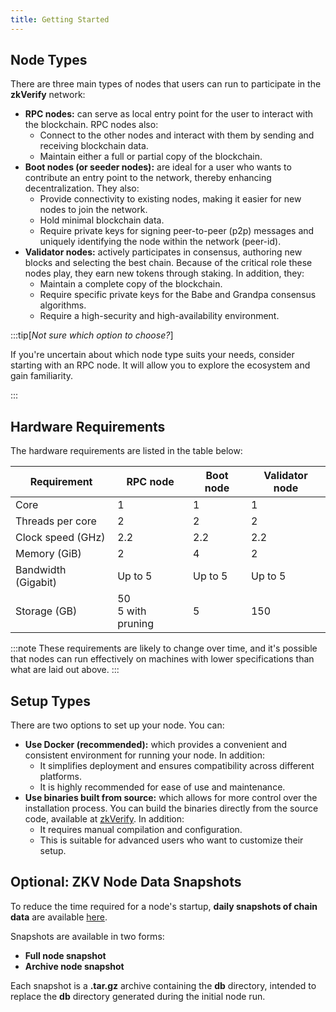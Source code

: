 ```yaml
---
title: Getting Started
---
```


## Node Types

There are three main types of nodes that users can run to participate in the **zkVerify** network:

- **RPC nodes:** can serve as local entry point for the user to interact with the blockchain.  RPC nodes also:
  - Connect to the other nodes and interact with them by sending and receiving blockchain data.
  - Maintain either a full or partial copy of the blockchain.
- **Boot nodes (or seeder nodes):** are ideal for a user who wants to contribute an entry point to the network, thereby enhancing decentralization.  They also:
  - Provide connectivity to existing nodes, making it easier for new nodes to join the network.
  - Hold minimal blockchain data.
  - Require private keys for signing peer-to-peer (p2p) messages and uniquely identifying the node within the network (peer-id).
- **Validator nodes:** actively participates in consensus, authoring new blocks and selecting the best chain.  Because of the critical role these nodes play, they earn new tokens through staking. In addition, they:
  - Maintain a complete copy of the blockchain.
  - Require specific private keys for the Babe and Grandpa consensus algorithms.
  - Require a high-security and high-availability environment.

:::tip[*Not sure which option to choose?*]

If you're uncertain about which node type suits your needs, consider starting with an RPC node. It will allow you to explore the ecosystem and gain familiarity.

:::

## Hardware Requirements

The hardware requirements are listed in the table below:

| Requirement         | RPC node              | Boot node | Validator node |
| ------------------- | --------------------- | --------- | -------------- |
| Core                | 1                     | 1         | 1              |
| Threads per core    | 2                     | 2         | 2              |
| Clock speed (GHz)   | 2.2                   | 2.2       | 2.2            |
| Memory (GiB)        | 2                     | 4         | 2              |
| Bandwidth (Gigabit) | Up to 5               | Up to 5   | Up to 5        |
| Storage (GB)        | 50<br/>5 with pruning | 5         | 150            |

:::note
These requirements are likely to change over time, and it's possible that nodes can run effectively on machines with lower specifications than what are laid out above.
:::

## Setup Types

There are two options to set up your node.  You can:

- **Use Docker (recommended):** which provides a convenient and consistent environment for running your node.  In addition:
  - It simplifies deployment and ensures compatibility across different platforms.
  - It is highly recommended for ease of use and maintenance.
- **Use binaries built from source:** which allows for more control over the installation process. You can build the binaries directly from the source code, available at [zkVerify](https://github.com/zkVerify/zkVerify).  In addition:
  - It requires manual compilation and configuration.
  - This is suitable for advanced users who want to customize their setup.

## Optional: ZKV Node Data Snapshots

To reduce the time required for a node's startup, **daily snapshots of chain data** are available [here](https://bootstraps.zkverify.io).

Snapshots are available in two forms:

- **Full node snapshot**
- **Archive node snapshot**

Each snapshot is a **.tar.gz** archive containing the **db** directory, intended to replace the **db** directory generated during the initial node run.